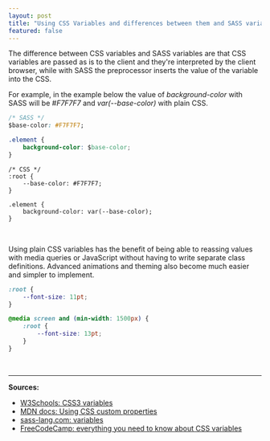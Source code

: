 ```yaml
---
layout: post
title: "Using CSS Variables and differences between them and SASS variables"
featured: false
---
```


The difference between CSS variables and SASS variables are that CSS variables are passed as is to the client and they're interpreted by the client browser, while with SASS the preprocessor inserts the value of the variable into the CSS. 

For example, in the example below the value of *background-color* with SASS will be #*F7F7F7* and *var(--base-color)* with plain CSS.

```css
/* SASS */
$base-color: #F7F7F7;

.element {
	background-color: $base-color;
}
```

```
/* CSS */
:root {
	--base-color: #F7F7F7;
}

.element {
	background-color: var(--base-color);
}
```

<br/>

Using plain CSS variables has the benefit of being able to reassing values with media queries or JavaScript without having to write separate class definitions. Advanced animations and theming also become much easier and simpler to implement.

```css
:root {
	--font-size: 11pt;
}

@media screen and (min-width: 1500px) {
    :root {
        --font-size: 13pt;
    }
}
```

<br/>

___

**Sources:**

- [W3Schools: CSS3 variables](https://www.w3schools.com/css/css3_variables.asp)
- [MDN docs: Using CSS custom properties](https://developer.mozilla.org/en-US/docs/Web/CSS/Using_CSS_custom_properties)
- [sass-lang.com: variables ](https://sass-lang.com/documentation/variables)
- [FreeCodeCamp: everything you need to know about CSS variables](https://www.freecodecamp.org/news/everything-you-need-to-know-about-css-variables-c74d922ea855/)
